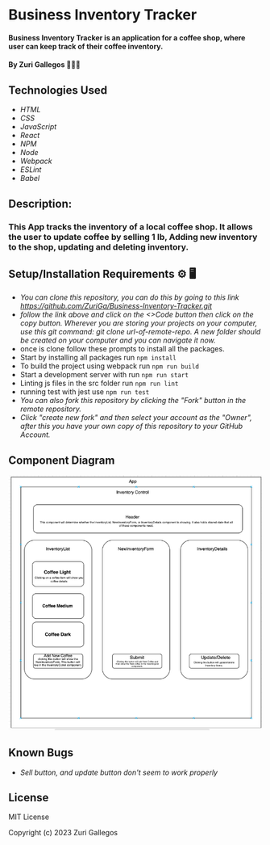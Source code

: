# Business Inventory Tracker

#### Business Inventory Tracker is an application for a coffee shop, where user can keep track of their coffee inventory.

#### By Zuri Gallegos 👩🏾‍💻

## Technologies Used

* _HTML_
* _CSS_ 
* _JavaScript_
* _React_
* _NPM_
* _Node_
* _Webpack_
* _ESLint_
* _Babel_

## Description: 
### This App tracks the inventory of a local coffee shop. It allows the user to update coffee by selling 1 lb, Adding new inventory to the shop, updating and deleting inventory. 

## Setup/Installation Requirements ⚙️ 🖥️

* _You can clone this repository, you can do this by going to this link https://github.com/ZuriGa/Business-Inventory-Tracker.git_
* _follow the link above and click on the <>Code button then click on the copy button. Wherever you are storing your projects on your computer, use this git command: git clone url-of-remote-repo. A new folder should be created on your computer and you can navigate it now._
* once is clone follow these prompts to install all the packages.
* Start by installing all packages run `npm install`
* To build the project using webpack run `npm run build`
* Start a development server with run `npm run start`
* Linting js files in the src folder run `npm run lint`
* running test with jest use `npm run test`
* _You can also fork this repository by clicking the "Fork" button in the remote repository._
* _Click "create new fork" and then select your account as the "Owner", after this you have your own copy of this repository to your GitHub Account._

## Component Diagram

![My_Image](/src/Img/Diagram.png)

## Known Bugs

* _Sell button, and update button don't seem to work properly_


## License

MIT License

Copyright (c) 2023 Zuri Gallegos
